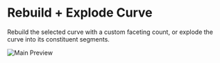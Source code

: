 Rebuild + Explode Curve
========================

Rebuild the selected curve with a custom faceting count, or explode the curve into its constituent segments.

![Main Preview](https://formit3d.github.io/RebuildCurve/preview.png)